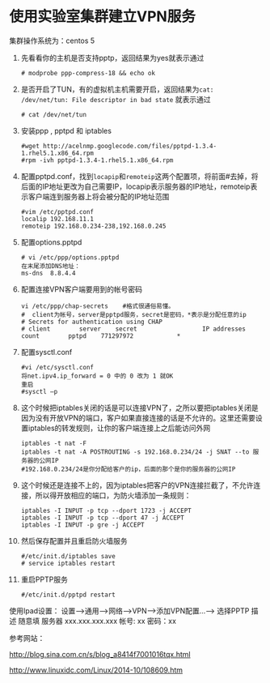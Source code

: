 # 使用实验室集群建立VPN服务

集群操作系统为：centos 5

1. 先看看你的主机是否支持pptp，返回结果为yes就表示通过

	```
	# modprobe ppp-compress-18 && echo ok
	```

2. 是否开启了TUN，有的虚拟机主机需要开启，返回结果为`cat: /dev/net/tun: File descriptor in bad state` 就表示通过

	```
	# cat /dev/net/tun
	```


3. 安装ppp , pptpd 和 iptables

	```
	#wget http://acelnmp.googlecode.com/files/pptpd-1.3.4-1.rhel5.1.x86_64.rpm
	#rpm -ivh pptpd-1.3.4-1.rhel5.1.x86_64.rpm
	```

4. 配置pptpd.conf，找到`locapip`和`remoteip`这两个配置项，将前面#去掉，将后面的IP地址更改为自己需要IP，locapip表示服务器的IP地址，remoteip表示客户端连到服务器上将会被分配的IP地址范围

	```
	#vim /etc/pptpd.conf
	localip 192.168.11.1
	remoteip 192.168.0.234-238,192.168.0.245
	```

5. 配置options.pptpd

	```
	# vi /etc/ppp/options.pptpd
	在末尾添加DNS地址：
	ms-dns  8.8.4.4
	```

6. 配置连接VPN客户端要用到的帐号密码

	```
	vi /etc/ppp/chap-secrets    #格式很通俗易懂。
	#  client为帐号，server是pptpd服务，secret是密码，*表示是分配任意的ip
	# Secrets for authentication using CHAP
	# client        server    secret                  IP addresses
	count        pptpd    771297972            *
	```
7. 配置sysctl.conf

	```
	#vi /etc/sysctl.conf
	将net.ipv4.ip_forward = 0 中的 0 改为 1 就OK
	重启
	#sysctl –p
	```

8. 这个时候把iptables关闭的话是可以连接VPN了，之所以要把iptables关闭是因为没有开放VPN的端口，客户如果直接连接的话是不允许的。这里还需要设置iptables的转发规则，让你的客户端连接上之后能访问外网

	```
	iptables -t nat -F
	iptables -t nat -A POSTROUTING -s 192.168.0.234/24 -j SNAT --to 服务器的公网IP
	#192.168.0.234/24是你分配给客户的ip，后面的那个是你的服务器的公网IP
	```

9. 这个时候还是连接不上的，因为iptables把客户的VPN连接拦截了，不允许连接，所以得开放相应的端口，为防火墙添加一条规则：

	```
	iptables -I INPUT -p tcp --dport 1723 -j ACCEPT
	iptables -I INPUT -p tcp --dport 47 -j ACCEPT
	iptables -I INPUT -p gre -j ACCEPT
	```
10. 然后保存配置并且重启防火墙服务

	```
	#/etc/init.d/iptables save
	# service iptables restart
	```
11. 重启PPTP服务

	```
	#/etc/init.d/pptpd restart
	```

使用Ipad设置：
设置-->通用-->网络-->VPN-->添加VPN配置...-->
选择PPTP
描述 随意填
服务器  xxx.xxx.xxx.xxx
帐号: xx
密码：xx


参考网站：

<http://blog.sina.com.cn/s/blog_a8414f7001016tqx.html>

<http://www.linuxidc.com/Linux/2014-10/108609.htm>
